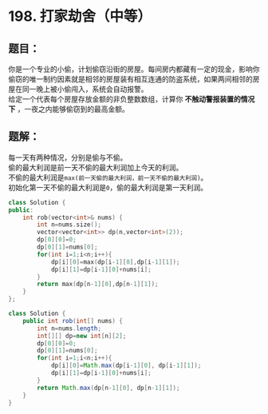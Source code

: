 # 198. 打家劫舍（中等）
## 题目：
你是一个专业的小偷，计划偷窃沿街的房屋。每间房内都藏有一定的现金，影响你偷窃的唯一制约因素就是相邻的房屋装有相互连通的防盗系统，如果两间相邻的房屋在同一晚上被小偷闯入，系统会自动报警。\
给定一个代表每个房屋存放金额的非负整数数组，计算你 **不触动警报装置的情况下** ，一夜之内能够偷窃到的最高金额。
## 题解：
每一天有两种情况，分别是偷与不偷。\
偷的最大利润是前一天不偷的最大利润加上今天的利润。\
不偷的最大利润是`max(前一天偷的最大利润，前一天不偷的最大利润)`。\
初始化第一天不偷的最大利润是`0`，偷的最大利润是第一天利润。
```c++
class Solution {
public:
    int rob(vector<int>& nums) {
        int n=nums.size();
        vector<vector<int>> dp(n,vector<int>(2));
        dp[0][0]=0;
        dp[0][1]=nums[0];
        for(int i=1;i<n;i++){
            dp[i][0]=max(dp[i-1][0],dp[i-1][1]);
            dp[i][1]=dp[i-1][0]+nums[i];
        }
        return max(dp[n-1][0],dp[n-1][1]);
    }
};
```
```java
class Solution {
    public int rob(int[] nums) {
        int n=nums.length;
        int[][] dp=new int[n][2];
        dp[0][0]=0;
        dp[0][1]=nums[0];
        for(int i=1;i<n;i++){
            dp[i][0]=Math.max(dp[i-1][0], dp[i-1][1]);
            dp[i][1]=dp[i-1][0]+nums[i];
        }
        return Math.max(dp[n-1][0], dp[n-1][1]);
    }
}
```
